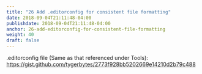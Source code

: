 ```yaml
---
title: "26 Add .editorconfig for consistent file formatting"
date: 2018-09-04T21:11:48-04:00
publishdate: 2018-09-04T21:11:48-04:00
anchor: 26-add-editorconfig-for-consistent-file-formatting
weight: 40
draft: false
---
```


.editorconfig file (Same as that referenced under Tools): https://gist.github.com/tygerbytes/2773f928bb5202669e14210d2b79c488
